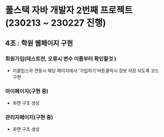 # 풀스택 자바 개발자 2번째 프로젝트(230213 ~ 230227 진행)
## 4조 : 학원 웹페이지 구현

### 회원가입(테스트전, 오류시 변수 이름부터 확인할것 )
- 이클립스와 연동시 해당 페이지에서 '가입하기'버튼클릭시
  정보 저장 되도록 코드 구현
  
### 마이페이지(구현 중)
- 화면 구조 생성 

### 관리자페이지(구현 중)
- 화면 구조 생성


